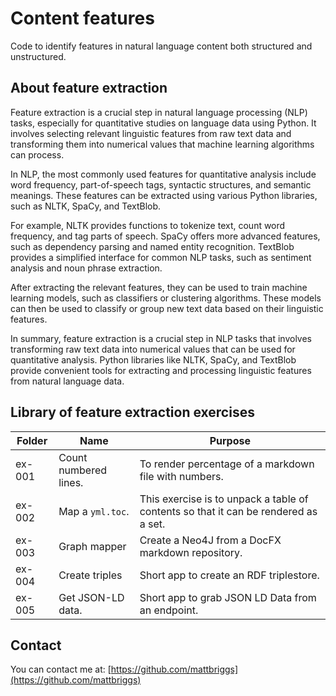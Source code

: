 # Content features

Code to identify features in natural language content both structured and unstructured.

## About feature extraction

Feature extraction is a crucial step in natural language processing (NLP) tasks, especially for quantitative studies on language data using Python. It involves selecting relevant linguistic features from raw text data and transforming them into numerical values that machine learning algorithms can process.

In NLP, the most commonly used features for quantitative analysis include word frequency, part-of-speech tags, syntactic structures, and semantic meanings. These features can be extracted using various Python libraries, such as NLTK, SpaCy, and TextBlob.

For example, NLTK provides functions to tokenize text, count word frequency, and tag parts of speech. SpaCy offers more advanced features, such as dependency parsing and named entity recognition. TextBlob provides a simplified interface for common NLP tasks, such as sentiment analysis and noun phrase extraction.

After extracting the relevant features, they can be used to train machine learning models, such as classifiers or clustering algorithms. These models can then be used to classify or group new text data based on their linguistic features.

In summary, feature extraction is a crucial step in NLP tasks that involves transforming raw text data into numerical values that can be used for quantitative analysis. Python libraries like NLTK, SpaCy, and TextBlob provide convenient tools for extracting and processing linguistic features from natural language data.

## Library of feature extraction exercises

| Folder | Name | Purpose |
| --- | --- | --- |
| ex-001 | Count numbered lines. | To render percentage of a markdown file with numbers. |
| ex-002 | Map a `yml.toc`. | This exercise is to unpack a table of contents so that it can be rendered as a set. |
| ex-003 | Graph mapper | Create a Neo4J from a DocFX markdown repository. |
| ex-004 | Create triples | Short app to create an RDF triplestore. |
| ex-005 | Get JSON-LD data. | Short app to grab JSON LD Data from an endpoint. |

## Contact

You can contact me at: [https://github.com/mattbriggs](https://github.com/mattbriggs)